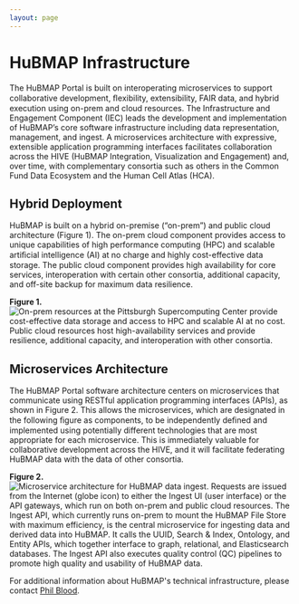 ```yaml
---
layout: page
---
```

# HuBMAP Infrastructure
The HuBMAP Portal is built on interoperating microservices to support collaborative development, ﬂexibility, extensibility, FAIR data, and hybrid execution using on-prem and cloud resources. The Infrastructure and Engagement Component (IEC) leads the development and implementation of HuBMAP’s core software infrastructure including data representation, management, and ingest. A microservices architecture with expressive, extensible application programming interfaces facilitates collaboration across the HIVE (HuBMAP Integration, Visualization and Engagement) and, over time, with complementary consortia such as others in the Common Fund Data Ecosystem and the Human Cell Atlas (HCA).


## Hybrid Deployment
HuBMAP is built on a hybrid on-premise (“on-prem”) and public cloud architecture (Figure 1). The on-prem cloud component provides access to unique capabilities of high performance computing (HPC) and scalable artiﬁcial intelligence (AI) at no charge and highly cost-effective data storage. The public cloud component provides high availability for core services, interoperation with certain other consortia, additional capacity, and off-site backup for maximum data resilience.

**Figure 1.**
![On-prem resources at the Pittsburgh Supercomputing Center provide cost-effective data storage and access to HPC and scalable AI at no cost. Public cloud resources host high-availability services and provide resilience, additional capacity, and interoperation with other consortia.](https://lh5.googleusercontent.com/TdWwhdNsarLTro4E5pK0YKF63sU7yLDFWoQFByuZrOoLgtmwWok9zYaxV5XoXBYrkpj16xzHJ6cM3Tzai4e6EdGse1bKLGfb_tSRjwEkQVu0xNsFhihfbk_XaVYzOEeg0cjiB9Og)

## Microservices Architecture
The HuBMAP Portal software architecture centers on microservices that communicate using RESTful application programming interfaces (APIs), as shown in Figure 2. This allows the microservices, which are designated in the following ﬁgure as components, to be independently deﬁned and implemented using potentially different technologies that are most appropriate for each microservice. This is immediately valuable for collaborative development across the HIVE, and it will facilitate federating HuBMAP data with the data of other consortia.

**Figure 2.**
![Microservice architecture for HuBMAP data ingest. Requests are issued from the Internet (globe icon) to either the Ingest UI (user interface) or the API gateways, which run on both on-prem and public cloud resources. The Ingest API, which currently runs on-prem to mount the HuBMAP File Store with maximum efficiency, is the central microservice for ingesting data and derived data into HuBMAP. It calls the UUID, Search & Index, Ontology, and Entity APIs, which together interface to graph, relational, and Elasticsearch databases. The Ingest API also executes quality control (QC) pipelines to promote high quality and usability of HuBMAP data.](https://lh6.googleusercontent.com/6W9DvwcZAh-QUyz_B7ybyT9A8TgQpHqAITQCgLT9YVRvtaAvqFo1UsMO7Nar5dI8tE-N2sLE5t02TciJc3f6Kj2eNeqqB3GaboGZwSpJ0z0WcbDgRKs4f3do9SQTm-_mjcM3dTW6)

For additional information about HuBMAP's technical infrastructure, please contact [Phil Blood](mailto:blood@psc.edu).
